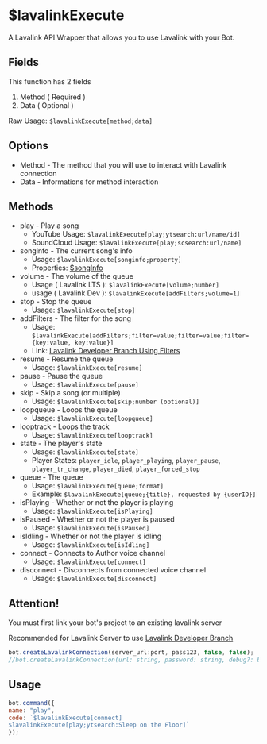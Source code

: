 # $lavalinkExecute

A Lavalink API Wrapper that allows you to use Lavalink with your Bot.

## Fields

This function has 2 fields

1. Method \( Required \)
2. Data \( Optional \)

Raw Usage: `$lavalinkExecute[method;data]`

## Options

* Method - The method that you will use to interact with Lavalink connection
* Data - Informations for method interaction

## Methods

* play - Play a song
  * YouTube Usage: `$lavalinkExecute[play;ytsearch:url/name/id]`
  * SoundCloud Usage: `$lavalinkExecute[play;scsearch:url/name]`
* songinfo - The current song's info
  * Usage: `$lavalinkExecute[songinfo;property]`
  * Properties: [$songInfo](functions/usdsonginfo.md#properties)
* volume - The volume of the queue
  * Usage \( Lavalink LTS \): `$lavalinkExecute[volume;number]`
  * usage \( Lavalink Dev \): `$lavalinkExecute[addFilters;volume=1]`
* stop - Stop the queue
  * Usage: `$lavalinkExecute[stop]`
* addFilters - The filter for the song
  * Usage: `$lavalinkExecute[addFilters;filter=value;filter=value;filter={key:value, key:value}]`
  * Link: [Lavalink Developer Branch Using Filters](https://github.com/freyacodes/Lavalink/blob/dev/IMPLEMENTATION.md#using-filters)
* resume - Resume the queue
  * Usage: `$lavalinkExecute[resume]`
* pause - Pause the queue
  * Usage: `$lavalinkExecute[pause]`
* skip - Skip a song \(or multiple\)
  * Usage: `$lavalinkExecute[skip;number (optional)]`
* loopqueue - Loops the queue
  * Usage: `$lavalinkExecute[loopqueue]`
* looptrack - Loops the track
  * Usage: `$lavalinkExecute[looptrack]`
* state - The player's state
  * Usage: `$lavalinkExecute[state]`
  * Player States: `player_idle`, `player_playing`, `player_pause`, `player_tr_change`, `player_died`, `player_forced_stop`
* queue - The queue
  * Usage: `$lavalinkExecute[queue;format]`
  * Example: `$lavalinkExecute[queue;{title}, requested by {userID}]`
* isPlaying - Whether or not the player is playing
  * Usage: `$lavalinkExecute[isPlaying]`
* isPaused - Whether or not the player is paused
  * Usage: `$lavalinkExecute[isPaused]`
* isIdling - Whether or not the player is idling
  * Usage: `$lavalinkExecute[isIdling]`
* connect - Connects to Author voice channel
  * Usage: `$lavalinkExecute[connect]`
* disconnect - Disconnects from connected voice channel
  * Usage: `$lavalinkExecute[disconnect]`

## Attention!

You must first link your bot's project to an existing lavalink server

Recommended for Lavalink Server to use [Lavalink Developer Branch](https://github.com/freyacodes/Lavalink/tree/dev)

```javascript
bot.createLavalinkConnection(server_url:port, pass123, false, false);
//bot.createLavalinkConnection(url: string, password: string, debug?: boolean, useHTTPs?: boolean)
```

## Usage

```javascript
bot.command({
name: "play",
code: `$lavalinkExecute[connect]
$lavalinkExecute[play;ytsearch:Sleep on the Floor]`
});
```

